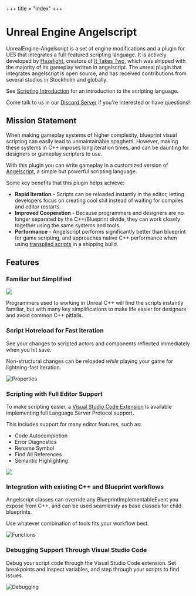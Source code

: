 +++
title = "Index"
+++

# Unreal Engine Angelscript
UnrealEngine-Angelscript is a set of engine modifications and a plugin for UE5 that integrates a
full-featured scripting language.
It is actively developed by [Hazelight](http://hazelight.se), creators of [It Takes Two](https://www.ea.com/games/it-takes-two), which was shipped with the majority of its gameplay written in angelscript.
The unreal plugin that integrates angelscript is open source, and has received contributions from several studios in Stockholm and globally.

See [Scripting Introduction](getting-started/introduction) for an introduction to the scripting language.

Come talk to us in our [Discord Server](https://discord.gg/39wmC2e) if you're interested or have questions!

## Mission Statement
When making gameplay systems of higher complexity, blueprint visual scripting can easily lead to unmaintainable spaghetti.
However, making these systems in C++ imposes long iteration times, and can be daunting for designers or gameplay scripters to use.

With this plugin you can write gameplay in a customized version of [Angelscript](https://www.angelcode.com/angelscript/), a simple but powerful scripting language.

Some key benefits that this plugin helps achieve:
* **Rapid Iteration** - Scripts can be reloaded instantly in the editor, letting developers focus on creating cool shit instead of waiting for compiles and editor restarts.
* **Improved Cooperation** - Because programmers and designers are no longer separated by the C++/Blueprint divide, they can work closely together using the same systems and tools.
* **Performance** - Angelscript performs significantly better than blueprint for game scripting, and approaches native C++ performance when using [transpiled scripts](/cpp-bindings/precompiled-data) in a shipping build.

## Features
### Familiar but Simplified

![](/img/scripting.png)

Programmers used to working in Unreal C++ will find the scripts instantly familiar, but with many key simplifications to make life easier for designers and avoid common C++ pitfalls.

### Script Hotreload for Fast Iteration
See your changes to scripted actors and components reflected immediately when you hit save.

Non-structural changes can be reloaded *while* playing your game for lightning-fast iteration.

![Properties](/img/properties.png)

### Scripting with Full Editor Support

To make scripting easier, a [Visual Studio Code Extension](https://marketplace.visualstudio.com/items?itemName=Hazelight.unreal-angelscript) is available implementing full Language Server Protocol support.

This includes support for many editor features, such as:
* Code Autocompletion
* Error Diagnostics
* Rename Symbol
* Find All References
* Semantic Highlighting

![](/img/timer.png)

### Integration with existing C++ and Blueprint workflows
Angelscript classes can override any BlueprintImplementableEvent you expose from C++,
and can be used seamlessly as base classes for child blueprints.

Use whatever combination of tools fits your workflow best.

![Functions](/img/functions.png)

### Debugging Support Through Visual Studio Code
Debug your script code through the Visual Studio Code extension.
Set breakpoints and inspect variables, and step through your scripts to find issues.

![Debugging](/img/debug.png)